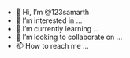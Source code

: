 - 👋 Hi, I’m @123samarth
- 👀 I’m interested in ...
- 🌱 I’m currently learning ...
- 💞️ I’m looking to collaborate on ...
- 📫 How to reach me ...

<!---
123samarth/123samarth is a ✨ special ✨ repository because its `README.md` (this file) appears on your GitHub profile.
You can click the Preview link to take a look at your changes.
--->
